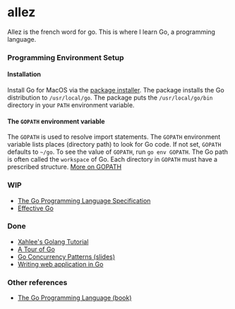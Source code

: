 # allez
Allez is the french word for go. This is where I learn Go, a
programming language.

### Programming Environment Setup

#### Installation
Install Go for MacOS via the [package installer][installer]. The
package installs the Go distribution to `/usr/local/go`. The package
puts the `/usr/local/go/bin` directory in your `PATH` environment
variable.

#### The `GOPATH` environment variable
The `GOPATH` is used to resolve import statements. The `GOPATH`
environment variable lists places (directory path) to look for Go
code. If not set, `GOPATH` defaults to `~/go`. To see the value of
`GOPATH`, run `go env GOPATH`. The Go path is often called the
`workspace` of Go. Each directory in `GOPATH` must have a prescribed
structure. [More on GOPATH][gopath]

### WIP
- [The Go Programming Language Specification][spec]
- [Effective Go][effective]

### Done
- [Xahlee's Golang Tutorial][xah]
- [A Tour of Go][tour]
- [Go Concurrency Patterns (slides)][patterns]
- [Writing web application in Go][gowiki]

### Other references
- [The Go Programming Language (book)][gopl]

[installer]: https://www.golang.org/dl
[gopath]: https://golang.org/cmd/go/#hdr-GOPATH_environment_variable
[spec]: https://golang.google.cn/ref/spec
[effective]: https://golang.org/doc/effective_go.html
[xah]: http://xahlee.info/golang/golang_index.html
[tour]: https://tour.golang.org/list
[patterns]: https://talks.golang.org/2012/concurrency.slide
[gowiki]: https://github.com/admacro/gowiki
[gopl]: https://www.gopl.io
